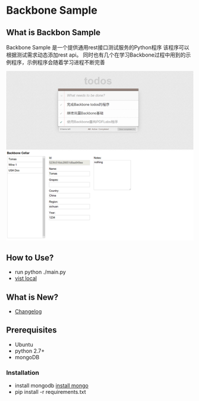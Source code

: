# Backbone Sample

## What is Backbon Sample

   Backbone Sample 是一个提供通用rest接口测试服务的Python程序
该程序可以根据测试需求动态添加rest api。
   同时也有几个在学习Backbone过程中用到的示例程序，示例程序会随着学习进程不断完善

   ![screenshot](https://github.com/yunlzheng/backbone-sample/raw/master/static/pics/todos.png)
   ![screenshot](https://github.com/yunlzheng/backbone-sample/raw/master/static/pics/cellar.png)

## How to Use?
   * run python ./main.py
   * [vist local]

## What is New?
   * [Changelog](CHANGELOG)

## Prerequisites
   * Ubuntu
   * python 2.7+
   * mongoDB

### Installation
   * install mongodb [install mongo]
   * pip install -r requirements.txt

[vist local]: http://localhost:8888
[install mongo]: http://docs.mongodb.org/manual/installation/

